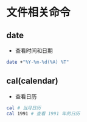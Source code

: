 # 文件相关命令

## date

* 查看时间和日期

```bash
date +"%Y-%m-%d(%A) %T"
```

## cal(calendar)

* 查看日历

```bash
cal # 当月日历
cal 1991 # 查看 1991 年的日历
```
